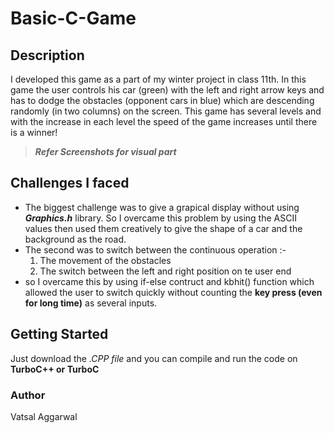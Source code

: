# Basic-C-Game
## Description

I developed this game as a part of my winter project in class 11th. In this game the user controls his car (green) with the left and right arrow keys and has to dodge the obstacles (opponent cars in blue) which are descending randomly (in two columns) on the screen. This game has several levels and with the increase in each level the speed of the game increases until there is a winner!

>_**Refer Screenshots for visual part**_ 

## Challenges I faced
* The biggest challenge was to give a grapical display without using __*Graphics.h*__ library. So I overcame this problem by using the ASCII values then used them creatively to give the shape of a car and the background as the road.
* The second was to switch between the continuous operation :-
  1. The movement of the obstacles
  2. The switch between the left and right position on te user end
* so I overcame this by using if-else contruct and kbhit() function which allowed the user to switch quickly without counting the __key press (even for long time)__ as several inputs.

## Getting Started

Just download the *.CPP file* and you can compile and run the code on __TurboC++ or TurboC__

### Author

Vatsal Aggarwal

 
